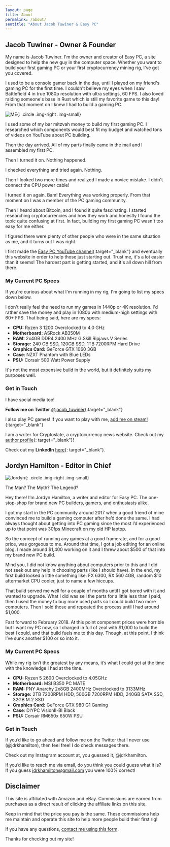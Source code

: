 ```yaml
---
layout: page
title: About
permalink: /about/
seotitle: "About Jacob Tuwiner & Easy PC"
---
```


## Jacob Tuwiner - Owner & Founder 

My name is Jacob Tuwiner. I'm the owner and creator of Easy PC, a site designed to help the new guy in the computer space. Whether you want to build your first gaming PC or your first cryptocurrency mining rig, I've got you covered.   

I used to be a console gamer back in the day, until I played on my friend's gaming PC for the first time. I couldn't believe my eyes when I saw Battlefield 4 in true 1080p resolution with ultra settings, 60 FPS. I also loved raiding someone's base in Rust which is still my favorite game to this day! From that moment on I knew I had to build a gaming PC.

![ME](/img/profile/headshot.png){: .circle .img-right .img-small}

I used some of my bar mitzvah money to build my first gaming PC. I researched which components would best fit my budget and watched tons of videos on YouTube about PC building. 

Then the day arrived. All of my parts finally came in the mail and I assembled my first PC.

Then I turned it on. Nothing happened.

I checked everything and tried again. Nothing.

Then I looked two more times and realized I made a novice mistake. I didn't connect the CPU power cable!

I turned it on again. Bam! Everything was working properly. From that moment on I was a member of the PC gaming community. 

Then I heard about Bitcoin, and I found it quite fascinating. I started researching cryptocurrencies and how they work and honestly I found the topic quite confusing at first. In fact, building my first gaming PC wasn't too easy for me either. 

I figured there were plenty of other people who were in the same situation as me, and it turns out I was right. 

I first made the [Easy PC YouTube channel](https://www.youtube.com/channel/UCuPW6x4ZBXR06cjmf1wOS2g){:target="_blank"} and eventually this website in order to help those just starting out. Trust me, it's a lot easier than it seems! The hardest part is getting started, and it's all down hill from there. 


### My Current PC Specs

If you're curious about what I'm running in my rig, I'm going to list my specs down below. 

I don't really feel the need to run my games in 1440p or 4K resolution. I'd rather save the money and play in 1080p with medium-high settings with 60+ FPS. That being said, here are my specs: 

* **CPU:** Ryzen 3 1200 Overclocked to 4.0 GHz
* **Motherboard:** ASRock AB350M 
* **RAM:** 2x4GB DDR4 2400 MHz G.Skill Ripjaws V Series
* **Storage:** 240 GB SSD, 120GB SSD, 1TB 7200RPM Hard Drive
* **Graphics Card:** GeForce GTX 1060 3GB 
* **Case**: NZXT Phantom with Blue LEDs
* **PSU:** Corsair 500 Watt Power Supply 

It's not the most expensive build in the world, but it definitely suits my purposes well. 

### Get in Touch

I have social media too! 

**Follow me on Twitter** [@jacob_tuwiner](https://twitter.com/jacob_tuwiner){:target="_blank"}

I also play PC games! If you want to play with me, [add me on steam!](http://steamcommunity.com/profiles/76561198122114157/){:target="_blank"}

I am a writer for Cryptoslate, a cryptocurrency news website. Check out my [author profile](https://cryptoslate.com/author/jacob-tuwiner/){: target="_blank"}! 

Check out my **LinkedIn** [here](https://www.linkedin.com/in/jacob-tuwiner-29277b142/){: target="_blank"}.

## Jordyn Hamilton - Editor in Chief 
![Jordyn](/img/profile/jordyn.png){: .circle .img-right .img-small}

The Man? The Myth? The Legend?

Hey there! I’m Jordyn Hamilton, a writer and editor for Easy PC. The one-stop-shop for brand new PC builders, gamers, and enthusiasts alike.

I got my start in the PC community around 2017 when a good friend of mine convinced me to build a gaming computer after he’d done the same. I had always thought about getting into PC gaming since the most I’d experienced up to that point was 30fps Minecraft on my old HP laptop. 

So the concept of running any games at a good framerate, and for a good price, was gorgeous to me. Around that time, I got a job editing for an online blog. I made around $1,400 working on it and I threw about $500 of that into my brand new PC build. 

Mind you, I did not know anything about computers prior to this and I did not seek out any help in choosing parts (like I should have). In the end, my first build looked a little something like: FX 6300, RX 560 4GB, random $10 aftermarket CPU cooler, just to name a few hiccups. 

That build served me well for a couple of months until I got bored with it and wanted to upgrade. What I did was sell the parts for a little less than I paid, then I used the money to buy more used parts so I could build two more computers. Then I sold those and repeated the process until I had around $1,000.

Fast forward to February 2018. At this point component prices were horrible but I want my PC now, so I charged in full of zeal with $1,000 to build the best I could, and that build fuels me to this day. Though, at this point, I think I’ve sunk another $100 or so into it.

### My Current PC Specs

While my rig isn’t the greatest by any means, it’s what I could get at the time with the knowledge I had at the time.

* **CPU:** Ryzen 5 2600 Overclocked to 4.05GHz
* **Motherboard:** MSI B350 PC MATE 
* **RAM:** PNY Anarchy 2x8GB 2400MHz Overclocked to 3133MHz
* **Storage:** 2TB 7200RPM HDD, 500GB 7200RPM HDD, 240GB SATA SSD, 32GB M.2 SSD
* **Graphics Card:** GeForce GTX 980 G1 Gaming  
* **Case**: DIYPC VisionII-Bl Black
* **PSU:** Corsair RM650x 650W PSU 

### Get in Touch  

If you’d like to go ahead and follow me on the Twitter that I never use (@jdrkhamilton), then feel free! I do check messages there.

Check out my Instagram account at, you guessed it, @jdrkhamilton.

If you’d like to reach me via email, do you think you could guess what it is? If you guess jdrkhamilton@gmail.com you were 100% correct!

## Disclaimer

This site is affiliated with Amazon and eBay. Commissions are earned from purchases as a direct result of clicking the affiliate links on this site. 

Keep in mind that the price you pay is the same. These commissions help me maintain and operate this site to help more people build their first rig!

If you have any questions, [contact me using this form](/contact/).

Thanks for checking out my site!
